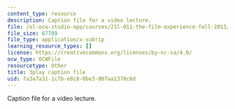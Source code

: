```yaml
---
content_type: resource
description: Caption file for a video lecture.
file: /ol-ocw-studio-app/courses/21l-011-the-film-experience-fall-2013/fa3a7a311c7be8c80be3007aa1370c6d_wAojFJTmsxE.srt
file_size: 67789
file_type: application/x-subrip
learning_resource_types: []
license: https://creativecommons.org/licenses/by-nc-sa/4.0/
ocw_type: OCWFile
resourcetype: Other
title: 3play caption file
uid: fa3a7a31-1c7b-e8c8-0be3-007aa1370c6d
---
```

Caption file for a video lecture.